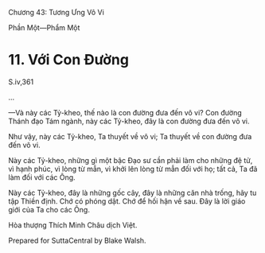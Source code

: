  

Chương 43: Tương Ưng Vô Vi

Phần Một—Phẩm Một

# 11\. Với Con Ðường

S.iv,361

…

—Và này các Tỷ-kheo, thế nào là con đường đưa đến vô vi? Con đường Thánh đạo Tám ngành, này các Tỷ-kheo, đây là con đường đưa đến vô vi.

Như vậy, này các Tỷ-kheo, Ta thuyết về vô vi; Ta thuyết về con đường đưa đến vô vi.

Này các Tỷ-kheo, những gì một bậc Ðạo sư cần phải làm cho những đệ tử, vì hạnh phúc, vì lòng từ mẫn, vì khởi lên lòng từ mẫn đối với họ; tất cả, Ta đã làm đối với các Ông.

Này các Tỷ-kheo, đây là những gốc cây, đây là những căn nhà trống, hãy tu tập Thiền định. Chớ có phóng dật. Chớ để hối hận về sau. Ðây là lời giáo giới của Ta cho các Ông.

Hòa thượng Thích Minh Châu dịch Việt.

Prepared for SuttaCentral by Blake Walsh.